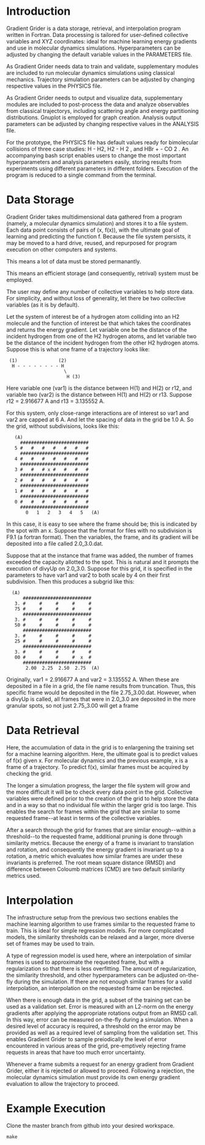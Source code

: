 # Introduction

Gradient Grider is a data storage, retrieval, and interpolation program written in Fortran. Data processing is tailored for user-defined collective variables and XYZ coordinates: ideal for machine learning energy gradients and use in molecular dynamics simulations. Hyperparameters can be adjusted by changing the default variable values in the PARAMETERS file.

As Gradient Grider needs data to train and validate, supplementary modules are included to run molecular dynamics simulations using classical mechanics. Trajectory simulation parameters can be adjusted by changing respective values in the PHYSICS file.

As Gradient Grider needs to output and visualize data, supplementary modules are included to post-process the data and analyze observables from classical trajectorys, including scattering angle and energy partitioning distributions. Gnuplot is employed for graph creation. Analysis output parameters can be adjusted by changing respective values in the ANALYSIS file.

For the prototype, the PHYSICS file has default values ready for bimolecular collisions of three case studies: H - H2, H2 - H 2 , and HBr + - CO 2 . An accompanying bash script enables users to change the most important hyperparameters and analysis parameters easily, storing results from experiments using different parameters in different folders. Execution of the program is reduced to a single command from the terminal.

# Data Storage

Gradient Grider takes multidimensional data gathered from a program (namely, a molecular dynamics simulation) and stores it to a file system. Each data point consists of pairs of (x, f(x)), with the ultimate goal of learning and predicting the function f. Because the file system persists, it may be moved to a hard drive, reused, and repurposed for program execution on other computers and systems.

This means a lot of data must be stored permanantly.

This means an efficient storage (and consequently, retrival) system must be employed.

The user may define any number of collective variables to help store data. For simplicity, and without loss of generality, let there be two collective variables (as it is by default).

Let the system of interest be of a hydrogen atom colliding into an H2 molecule and the function of interest be that which takes the coordinates and returns the energy gradient. Let variable one be the distance of the incident hydrogen from one of the H2 hydrogen atoms, and let variable two be the distance of the incident hydrogen from the other H2 hydrogen atoms. Suppose this is what one frame of a trajectory looks like:

     (1)               (2) 
      H - - - - - - - - H
                         \
                          H (3)

Here variable one (var1) is the distance between H(1) and H(2) or r12, and variable two (var2) is the distance between H(1) and H(2) or r13. Suppose r12 = 2.916677 A and r13 = 3.135552 A.

For this system, only close-range interactions are of interest so var1 and var2 are capped at 6 A. And let the spacing of data in the grid be 1.0 A. So the grid, without subdivisions, looks like this:

```
   (A)  
     #########################
   5 #   #   #   #   #   #   #
     #########################
   4 #   #   #   #   #   #   #
     #########################
   3 #   #   # x #   #   #   #
     #########################
   2 #   #   #   #   #   #   #
     #########################
   1 #   #   #   #   #   #   #
     #########################
   0 #   #   #   #   #   #   #
     #########################
       0   1   2   3   4   5   (A)
```

In this case, it is easy to see where the frame should be; this is indicated by the spot with an x. Suppose that the format for files with no subdivision is F9.1 (a fortran format). Then the variables, the frame, and its gradient will be deposited into a file called 2.0_3.0.dat.

Suppose that at the instance that frame was added, the number of frames exceeded the capacity allotted to the spot. This is natural and it prompts the execution of divyUp on 2.0_3.0. Suppose for this grid, it is specified in the parameters to have var1 and var2 to both scale by 4 on their first subdivision. Then this produces a subgrid like this:

```
  (A)  
      #########################
   3. #     #     #     #     #
   75 #     #     #     #     #
      #########################
   3. #     #     #     #     #
   50 #     #     #     #     #
      #########################
   3. #     #     #     #     #
   25 #     #     #     #     #
      #########################
   3. #     #     #     #     #
   00 #     #     #     #  x  #
      #########################
       2.00  2.25  2.50  2.75  (A)
```

Originally, var1 = 2.916677 A and var2 = 3.135552 A. When these are deposited in a file in a grid, the file name results from truncation. Thus, this specific frame would be deposited in the file 2.75_3.00.dat. However, when a divyUp is called, all frames that were in 2.0_3.0 are deposited in the more granular spots, so not just 2.75_3.00 will get a frame

# Data Retrieval

Here, the accumulation of data in the grid is to enlargening the training set for a machine learning algorithm. Here, the ultimate goal is to predict values of f(x) given x. For molecular dynamics and the previous example, x is a frame of a trajectory. To predict f(x), similar frames must be acquired by checking the grid.

The longer a simulation progress, the larger the file system will grow and the more difficult it will be to check every data point in the grid. Collective variables were defined prior to the creation of the grid to help store the data and in a way so that no individual file within the larger grid is too large. This enables the search for frames within the grid that are similar to some requested frame--at least in terms of the collective variables.

After a search through the grid for frames that are similar enough--within a threshold--to the requested frame, additional pruning is done through similarity metrics. Because the energy of a frame is invariant to translation and rotation, and consequently the energy gradient is invariant up to a rotation, a metric which evaluates how similar frames are under these invariants is preferred. The root mean square distance (RMSD) and difference between Coloumb matrices (CMD) are two default similarity metrics used.

# Interpolation

The infrastructure setup from the previous two sections enables the machine learning algorithm to use frames similar to the requested frame to train. This is ideal for simple regression models. For more complicated models, the similarity thresholds can be relaxed and a larger, more diverse set of frames may be used to train.

A type of regression model is used here, where an interpolation of similar frames is used to approximate the requested frame, but with a regularization so that there is less overfitting. The amount of regularization, the similarity threshold, and other hyperparameters can be adjusted on-the-fly during the simulation. If there are not enough similar frames for a valid interpolation, an interpolation on the requested frame can be rejected.

When there is enough data in the grid, a subset of the training set can be used as a validation set. Error is measured with an L2-norm on the energy gradients after applying the appropriate rotations output from an RMSD call. In this way, error can be measured on-the-fly during a simulation. When a desired level of accuracy is required, a threshold on the error may be provided as well as a required level of sampling from the validation set. This enables Gradient Grider to sample preiodically the level of error encountered in various areas of the grid, pre-emptively rejecting frame requests in areas that have too much error uncertainty.

Whenever a frame submits a request for an energy gradient from Gradient Grider, either it is rejected or allowed to proceed. Following a rejection, the molecular dynamics simulation must provide its own energy gradient evaluation to allow the trajectory to proceed.

# Example Execution

Clone the master branch from github into your desired workspace.

```
make
```
